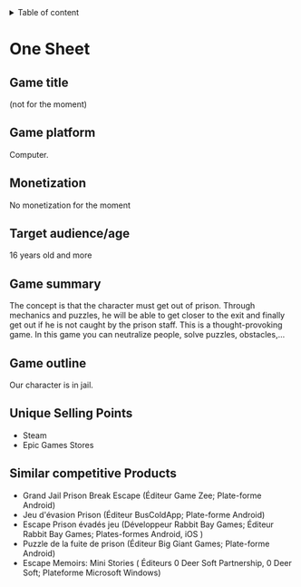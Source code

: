 <details><summary> Table of content</summary>

- [One Sheet](#one-sheet)
  - [Game title](#game-title)
  - [Game platform](#game-platform)
  - [Monetization](#monetization)
  - [Target audience/age](#target-audienceage)
  - [Game summary](#game-summary)
  - [Game outline](#game-outline)
  - [Unique Selling Points](#unique-selling-points)
  - [Similar competitive Products](#similar-competitive-products)

</details>

# One Sheet

## Game title

(not for the moment)

## Game platform

Computer.

## Monetization

No monetization for the moment

## Target audience/age

16 years old and more

## Game summary

The concept is that the character must get out of prison. Through mechanics and puzzles, he will be able to get closer to the exit and finally get out if he is not caught by the prison staff. This is a thought-provoking game. In this game you can neutralize people, solve puzzles, obstacles,...

## Game outline

Our character is in jail.

## Unique Selling Points

- Steam
- Epic Games Stores

## Similar competitive Products

- Grand Jail Prison Break Escape (Éditeur Game Zee; Plate-forme Android)
- Jeu d'évasion Prison (Éditeur BusColdApp; Plate-forme Android)
- Escape Prison évadés jeu (Développeur Rabbit Bay Games; Éditeur Rabbit Bay Games; Plates-formes Android, iOS )
- Puzzle de la fuite de prison (Éditeur Big Giant Games; Plate-forme Android)
- Escape Memoirs: Mini Stories ( Éditeurs 0 Deer Soft Partnership, 0 Deer Soft; Plateforme Microsoft Windows)
